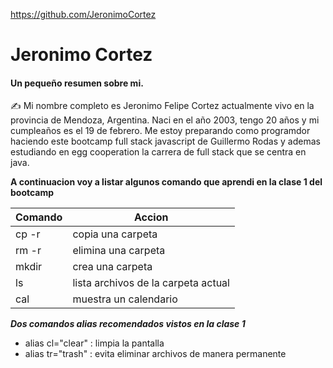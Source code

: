 https://github.com/JeronimoCortez

# Jeronimo Cortez
 
#### Un pequeño resumen sobre mi.
 
 ✍️ Mi nombre completo es Jeronimo Felipe Cortez actualmente vivo en la provincia de Mendoza, Argentina. Naci en el año 2003, tengo 20 años y mi cumpleaños es el 19 de febrero.
 Me estoy preparando como programdor haciendo este bootcamp full stack javascript de Guillermo Rodas y ademas estudiando en egg cooperation la carrera de full stack que se centra en java.
 
 **A continuacion voy a listar algunos comando que aprendi en la clase 1 del bootcamp**
 
 | Comando | Accion|
 |-------- | ----- |
 |cp -r | copia una carpeta |
 |rm -r | elimina una carpeta|
 | mkdir | crea una carpeta|
 | ls | lista archivos de la carpeta actual|
 | cal | muestra un calendario |
 
 **_Dos comandos alias recomendados vistos en la clase 1_**
 
 - alias cl="clear" : limpia la pantalla
 - alias tr="trash" : evita eliminar archivos de manera permanente